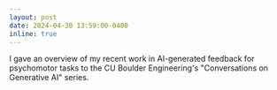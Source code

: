 ```yaml
---
layout: post
date: 2024-04-30 13:59:00-0400
inline: true
---
```


I gave an overview of my recent work in AI-generated feedback for psychomotor tasks to the CU Boulder Engineering's "Conversations on Generative AI" series.

